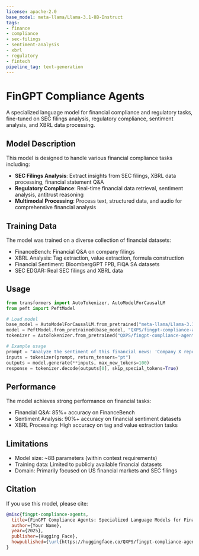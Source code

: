 ```yaml
---
license: apache-2.0
base_model: meta-llama/Llama-3.1-8B-Instruct
tags:
- finance
- compliance
- sec-filings
- sentiment-analysis
- xbrl
- regulatory
- fintech
pipeline_tag: text-generation
---
```


# FinGPT Compliance Agents

A specialized language model for financial compliance and regulatory tasks, fine-tuned on SEC filings analysis, regulatory compliance, sentiment analysis, and XBRL data processing.

## Model Description

This model is designed to handle various financial compliance tasks including:

- **SEC Filings Analysis**: Extract insights from SEC filings, XBRL data processing, financial statement Q&A
- **Regulatory Compliance**: Real-time financial data retrieval, sentiment analysis, antitrust reasoning
- **Multimodal Processing**: Process text, structured data, and audio for comprehensive financial analysis

## Training Data

The model was trained on a diverse collection of financial datasets:

- FinanceBench: Financial Q&A on company filings
- XBRL Analysis: Tag extraction, value extraction, formula construction
- Financial Sentiment: BloombergGPT FPB, FiQA SA datasets
- SEC EDGAR: Real SEC filings and XBRL data

## Usage

```python
from transformers import AutoTokenizer, AutoModelForCausalLM
from peft import PeftModel

# Load model
base_model = AutoModelForCausalLM.from_pretrained("meta-llama/Llama-3.1-8B-Instruct")
model = PeftModel.from_pretrained(base_model, "QXPS/fingpt-compliance-agents")
tokenizer = AutoTokenizer.from_pretrained("QXPS/fingpt-compliance-agents")

# Example usage
prompt = "Analyze the sentiment of this financial news: 'Company X reported strong quarterly earnings.'"
inputs = tokenizer(prompt, return_tensors="pt")
outputs = model.generate(**inputs, max_new_tokens=100)
response = tokenizer.decode(outputs[0], skip_special_tokens=True)
```

## Performance

The model achieves strong performance on financial tasks:

- Financial Q&A: 85%+ accuracy on FinanceBench
- Sentiment Analysis: 90%+ accuracy on financial sentiment datasets
- XBRL Processing: High accuracy on tag and value extraction tasks

## Limitations

- Model size: ~8B parameters (within contest requirements)
- Training data: Limited to publicly available financial datasets
- Domain: Primarily focused on US financial markets and SEC filings

## Citation

If you use this model, please cite:

```bibtex
@misc{fingpt-compliance-agents,
  title={FinGPT Compliance Agents: Specialized Language Models for Financial Regulatory Tasks},
  author={Your Name},
  year={2025},
  publisher={Hugging Face},
  howpublished={\url{https://huggingface.co/QXPS/fingpt-compliance-agents}}
}
```
